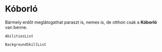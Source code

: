 # Kóborló

Bármely erdőt meglátogathat paraszt is, nemes is, de otthon csak a **Kóborló** van benne.

`AbilitiesList`

`BackgroundSkillList`